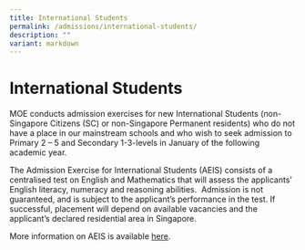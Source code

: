 ```yaml
---
title: International Students
permalink: /admissions/international-students/
description: ""
variant: markdown
---
```

International Students
======================

MOE conducts admission exercises for new International Students (non- Singapore Citizens (SC) or non-Singapore Permanent residents) who do not have a place in our mainstream schools and who wish to seek admission to Primary 2 – 5 and Secondary 1-3-levels in January of the following academic year.

  

The Admission Exercise for International Students (AEIS) consists of a centralised test on English and Mathematics that will assess the applicants’ English literacy, numeracy and reasoning abilities.  Admission is not guaranteed, and is subject to the applicant’s performance in the test. If successful, placement will depend on available vacancies and the applicant’s declared residential area in Singapore.

More information on AEIS is available [here](https://www.moe.gov.sg/international-students).